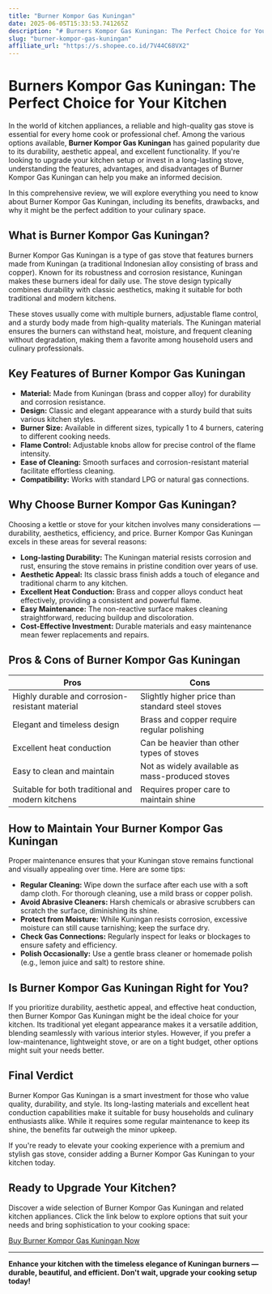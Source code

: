 ```yaml
---
title: "Burner Kompor Gas Kuningan"
date: 2025-06-05T15:33:53.741265Z
description: "# Burners Kompor Gas Kuningan: The Perfect Choice for Your Kitchen..."
slug: "burner-kompor-gas-kuningan"
affiliate_url: "https://s.shopee.co.id/7V44C68VX2"
---
```

# Burners Kompor Gas Kuningan: The Perfect Choice for Your Kitchen

In the world of kitchen appliances, a reliable and high-quality gas stove is essential for every home cook or professional chef. Among the various options available, **Burner Kompor Gas Kuningan** has gained popularity due to its durability, aesthetic appeal, and excellent functionality. If you're looking to upgrade your kitchen setup or invest in a long-lasting stove, understanding the features, advantages, and disadvantages of Burner Kompor Gas Kuningan can help you make an informed decision.

In this comprehensive review, we will explore everything you need to know about Burner Kompor Gas Kuningan, including its benefits, drawbacks, and why it might be the perfect addition to your culinary space.

## What is Burner Kompor Gas Kuningan?

Burner Kompor Gas Kuningan is a type of gas stove that features burners made from Kuningan (a traditional Indonesian alloy consisting of brass and copper). Known for its robustness and corrosion resistance, Kuningan makes these burners ideal for daily use. The stove design typically combines durability with classic aesthetics, making it suitable for both traditional and modern kitchens.

These stoves usually come with multiple burners, adjustable flame control, and a sturdy body made from high-quality materials. The Kuningan material ensures the burners can withstand heat, moisture, and frequent cleaning without degradation, making them a favorite among household users and culinary professionals.

## Key Features of Burner Kompor Gas Kuningan

- **Material:** Made from Kuningan (brass and copper alloy) for durability and corrosion resistance.
- **Design:** Classic and elegant appearance with a sturdy build that suits various kitchen styles.
- **Burner Size:** Available in different sizes, typically 1 to 4 burners, catering to different cooking needs.
- **Flame Control:** Adjustable knobs allow for precise control of the flame intensity.
- **Ease of Cleaning:** Smooth surfaces and corrosion-resistant material facilitate effortless cleaning.
- **Compatibility:** Works with standard LPG or natural gas connections.

## Why Choose Burner Kompor Gas Kuningan?

Choosing a kettle or stove for your kitchen involves many considerations — durability, aesthetics, efficiency, and price. Burner Kompor Gas Kuningan excels in these areas for several reasons:

- **Long-lasting Durability:** The Kuningan material resists corrosion and rust, ensuring the stove remains in pristine condition over years of use.
- **Aesthetic Appeal:** Its classic brass finish adds a touch of elegance and traditional charm to any kitchen.
- **Excellent Heat Conduction:** Brass and copper alloys conduct heat effectively, providing a consistent and powerful flame.
- **Easy Maintenance:** The non-reactive surface makes cleaning straightforward, reducing buildup and discoloration.
- **Cost-Effective Investment:** Durable materials and easy maintenance mean fewer replacements and repairs.

## Pros & Cons of Burner Kompor Gas Kuningan

| Pros                                              | Cons                                           |
|---------------------------------------------------|------------------------------------------------|
| Highly durable and corrosion-resistant material | Slightly higher price than standard steel stoves |
| Elegant and timeless design                      | Brass and copper require regular polishing   |
| Excellent heat conduction                        | Can be heavier than other types of stoves     |
| Easy to clean and maintain                       | Not as widely available as mass-produced stoves |
| Suitable for both traditional and modern kitchens | Requires proper care to maintain shine      |

## How to Maintain Your Burner Kompor Gas Kuningan

Proper maintenance ensures that your Kuningan stove remains functional and visually appealing over time. Here are some tips:

- **Regular Cleaning:** Wipe down the surface after each use with a soft damp cloth. For thorough cleaning, use a mild brass or copper polish.
- **Avoid Abrasive Cleaners:** Harsh chemicals or abrasive scrubbers can scratch the surface, diminishing its shine.
- **Protect from Moisture:** While Kuningan resists corrosion, excessive moisture can still cause tarnishing; keep the surface dry.
- **Check Gas Connections:** Regularly inspect for leaks or blockages to ensure safety and efficiency.
- **Polish Occasionally:** Use a gentle brass cleaner or homemade polish (e.g., lemon juice and salt) to restore shine.

## Is Burner Kompor Gas Kuningan Right for You?

If you prioritize durability, aesthetic appeal, and effective heat conduction, then Burner Kompor Gas Kuningan might be the ideal choice for your kitchen. Its traditional yet elegant appearance makes it a versatile addition, blending seamlessly with various interior styles. However, if you prefer a low-maintenance, lightweight stove, or are on a tight budget, other options might suit your needs better.

## Final Verdict

Burner Kompor Gas Kuningan is a smart investment for those who value quality, durability, and style. Its long-lasting materials and excellent heat conduction capabilities make it suitable for busy households and culinary enthusiasts alike. While it requires some regular maintenance to keep its shine, the benefits far outweigh the minor upkeep.

If you're ready to elevate your cooking experience with a premium and stylish gas stove, consider adding a Burner Kompor Gas Kuningan to your kitchen today.

## Ready to Upgrade Your Kitchen?

Discover a wide selection of Burner Kompor Gas Kuningan and related kitchen appliances. Click the link below to explore options that suit your needs and bring sophistication to your cooking space:

[Buy Burner Kompor Gas Kuningan Now](https://s.shopee.co.id/7V44C68VX2)

---

**Enhance your kitchen with the timeless elegance of Kuningan burners — durable, beautiful, and efficient. Don't wait, upgrade your cooking setup today!**